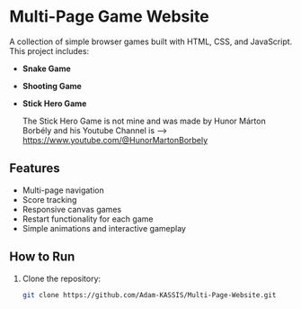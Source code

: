 # Multi-Page Game Website

A collection of simple browser games built with HTML, CSS, and JavaScript.  
This project includes:

- **Snake Game**  
- **Shooting Game**  
- **Stick Hero Game**

  The Stick Hero Game is not mine and was made by Hunor Márton Borbély and his Youtube Channel is --> https://www.youtube.com/@HunorMartonBorbely

## Features

- Multi-page navigation
- Score tracking
- Responsive canvas games
- Restart functionality for each game
- Simple animations and interactive gameplay

## How to Run

1. Clone the repository:  
   ```bash
   git clone https://github.com/Adam-KASSIS/Multi-Page-Website.git
